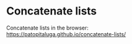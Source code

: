 # Concatenate lists

Concatenate lists in the browser: https://patopitaluga.github.io/concatenate-lists/
